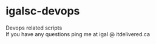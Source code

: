 # igalsc-devops
Devops related scripts  
If you have any questions ping me at 
igal @ itdelivered.ca
